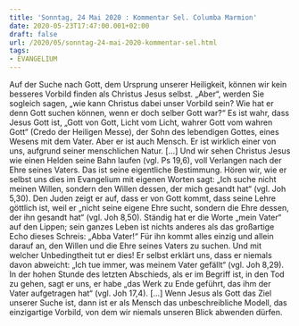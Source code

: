 ```yaml
---
title: 'Sonntag, 24 Mai 2020 : Kommentar Sel. Columba Marmion'
date: 2020-05-23T17:47:00.001+02:00
draft: false
url: /2020/05/sonntag-24-mai-2020-kommentar-sel.html
tags: 
- EVANGELIUM
---
```


Auf der Suche nach Gott, dem Ursprung unserer Heiligkeit, können wir kein besseres Vorbild finden als Christus Jesus selbst. „Aber“, werden Sie sogleich sagen, „wie kann Christus dabei unser Vorbild sein? Wie hat er denn Gott suchen können, wenn er doch selber Gott war?“ Es ist wahr, dass Jesus Gott ist, „Gott von Gott, Licht vom Licht, wahrer Gott vom wahren Gott“ (Credo der Heiligen Messe), der Sohn des lebendigen Gottes, eines Wesens mit dem Vater. Aber er ist auch Mensch. Er ist wirklich einer von uns, aufgrund seiner menschlichen Natur. \[…\] Und wir sehen Christus Jesus wie einen Helden seine Bahn laufen (vgl. Ps 19,6), voll Verlangen nach der Ehre seines Vaters. Das ist seine eigentliche Bestimmung. Hören wir, wie er selbst uns dies im Evangelium mit eigenen Worten sagt: „Ich suche nicht meinen Willen, sondern den Willen dessen, der mich gesandt hat“ (vgl. Joh 5,30). Den Juden zeigt er auf, dass er von Gott kommt, dass seine Lehre göttlich ist, weil er „nicht seine eigene Ehre sucht, sondern die Ehre dessen, der ihn gesandt hat“ (vgl. Joh 8,50). Ständig hat er die Worte „mein Vater“ auf den Lippen; sein ganzes Leben ist nichts anderes als das großartige Echo dieses Schreis: „Abba Vater!“ Für ihn kommt alles einzig und allein darauf an, den Willen und die Ehre seines Vaters zu suchen. Und mit welcher Unbedingtheit tut er dies! Er selbst erklärt uns, dass er niemals davon abweicht: „Ich tue immer, was meinem Vater gefällt“ (vgl. Joh 8,29). In der hohen Stunde des letzten Abschieds, als er im Begriff ist, in den Tod zu gehen, sagt er uns, er habe „das Werk zu Ende geführt, das ihm der Vater aufgetragen hat“ (vgl. Joh 17,4). \[…\] Wenn Jesus als Gott das Ziel unserer Suche ist, dann ist er als Mensch das unbeschreibliche Modell, das einzigartige Vorbild, von dem wir niemals unseren Blick abwenden dürfen.